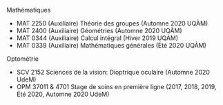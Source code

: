 Mathématiques
* MAT 2250 (Auxiliaire) Théorie des groupes (Automne 2020 UQÀM)
* MAT 2400 (Auxiliaire) Géométries (Automne 2020 UQÀM)
* MAT 0344 (Auxiliaire) Calcul intégral (Hiver 2019 UQÀM)
* MAT 0339 (Auxiliaire) Mathématiques générales (Été 2020 UQÀM)

Optométrie
* SCV 2152 Sciences de la vision: Dioptrique oculaire (Automne 2020 UdeM)
* OPM 37011 & 4701 Stage de soins en première ligne (2017, 2018, 2019, Été 2020, Automne 2020 UdeM)
